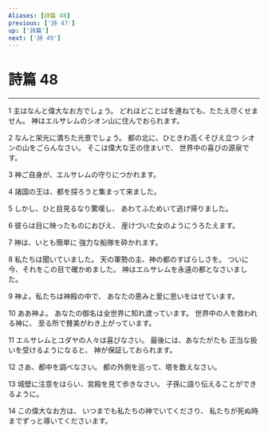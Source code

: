 ```yaml
---
Aliases: [詩篇 48]
previous: ['詩 47']
up: ['詩篇']
next: ['詩 49']
---
```

# 詩篇 48

***




1 
主はなんと偉大なお方でしょう。 どれほどことばを連ねても、たたえ尽くせません。 神はエルサレムのシオン山に住んでおられます。 



2 
なんと栄光に満ちた光景でしょう。 都の北に、ひときわ高くそびえ立つ シオンの山をごらんなさい。 そこは偉大な王の住まいで、 世界中の喜びの源泉です。 



3 
神ご自身が、エルサレムの守りにつかれます。 



4 
諸国の王は、都を探ろうと集まって来ました。 



5 
しかし、ひと目見るなり驚嘆し、 あわてふためいて逃げ帰りました。 



6 
彼らは目に映ったものにおびえ、 産けづいた女のようにうろたえます。 



7 
神は、いとも簡単に 強力な船隊を砕かれます。 



8 
私たちは聞いていました。 天の軍勢の主、神の都のすばらしさを。 ついに今、それをこの目で確かめました。 神はエルサレムを永遠の都となさいました。 



9 
神よ。私たちは神殿の中で、 あなたの恵みと愛に思いをはせています。 



10 
ああ神よ。 あなたの御名は全世界に知れ渡っています。 世界中の人を救われる神に、 至る所で賛美がわき上がっています。 



11 
エルサレムとユダヤの人々は喜びなさい。 最後には、あなたがたも 正当な扱いを受けるようになると、 神が保証しておられます。 



12 
さあ、都中を調べなさい。 都の外側を巡って、塔を数えなさい。 



13 
城壁に注意をはらい、宮殿を見て歩きなさい。 子孫に語り伝えることができるように。 



14 
この偉大なお方は、 いつまでも私たちの神でいてくださり、 私たちが死ぬ時までずっと導いてくださいます。
